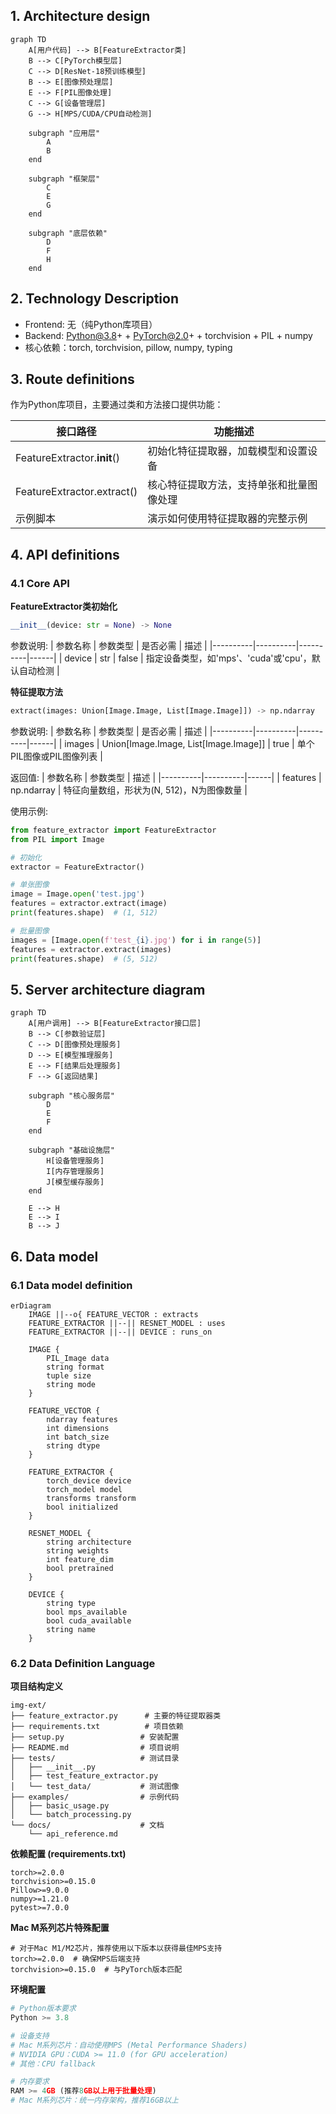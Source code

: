 ## 1. Architecture design

```mermaid
graph TD
    A[用户代码] --> B[FeatureExtractor类]
    B --> C[PyTorch模型层]
    C --> D[ResNet-18预训练模型]
    B --> E[图像预处理层]
    E --> F[PIL图像处理]
    C --> G[设备管理层]
    G --> H[MPS/CUDA/CPU自动检测]
    
    subgraph "应用层"
        A
        B
    end
    
    subgraph "框架层"
        C
        E
        G
    end
    
    subgraph "底层依赖"
        D
        F
        H
    end
```

## 2. Technology Description

- Frontend: 无（纯Python库项目）
- Backend: Python@3.8+ + PyTorch@2.0+ + torchvision + PIL + numpy
- 核心依赖：torch, torchvision, pillow, numpy, typing

## 3. Route definitions

作为Python库项目，主要通过类和方法接口提供功能：

| 接口路径 | 功能描述 |
|-------|----------|
| FeatureExtractor.__init__() | 初始化特征提取器，加载模型和设置设备 |
| FeatureExtractor.extract() | 核心特征提取方法，支持单张和批量图像处理 |
| 示例脚本 | 演示如何使用特征提取器的完整示例 |

## 4. API definitions

### 4.1 Core API

**FeatureExtractor类初始化**
```python
__init__(device: str = None) -> None
```

参数说明:
| 参数名称 | 参数类型 | 是否必需 | 描述 |
|----------|----------|----------|------|
| device | str | false | 指定设备类型，如'mps'、'cuda'或'cpu'，默认自动检测 |

**特征提取方法**
```python
extract(images: Union[Image.Image, List[Image.Image]]) -> np.ndarray
```

参数说明:
| 参数名称 | 参数类型 | 是否必需 | 描述 |
|----------|----------|----------|------|
| images | Union[Image.Image, List[Image.Image]] | true | 单个PIL图像或PIL图像列表 |

返回值:
| 参数名称 | 参数类型 | 描述 |
|----------|----------|------|
| features | np.ndarray | 特征向量数组，形状为(N, 512)，N为图像数量 |

使用示例:
```python
from feature_extractor import FeatureExtractor
from PIL import Image

# 初始化
extractor = FeatureExtractor()

# 单张图像
image = Image.open('test.jpg')
features = extractor.extract(image)
print(features.shape)  # (1, 512)

# 批量图像
images = [Image.open(f'test_{i}.jpg') for i in range(5)]
features = extractor.extract(images)
print(features.shape)  # (5, 512)
```

## 5. Server architecture diagram

```mermaid
graph TD
    A[用户调用] --> B[FeatureExtractor接口层]
    B --> C[参数验证层]
    C --> D[图像预处理服务]
    D --> E[模型推理服务]
    E --> F[结果后处理服务]
    F --> G[返回结果]
    
    subgraph "核心服务层"
        D
        E
        F
    end
    
    subgraph "基础设施层"
        H[设备管理服务]
        I[内存管理服务]
        J[模型缓存服务]
    end
    
    E --> H
    E --> I
    B --> J
```

## 6. Data model

### 6.1 Data model definition

```mermaid
erDiagram
    IMAGE ||--o{ FEATURE_VECTOR : extracts
    FEATURE_EXTRACTOR ||--|| RESNET_MODEL : uses
    FEATURE_EXTRACTOR ||--|| DEVICE : runs_on
    
    IMAGE {
        PIL_Image data
        string format
        tuple size
        string mode
    }
    
    FEATURE_VECTOR {
        ndarray features
        int dimensions
        int batch_size
        string dtype
    }
    
    FEATURE_EXTRACTOR {
        torch_device device
        torch_model model
        transforms transform
        bool initialized
    }
    
    RESNET_MODEL {
        string architecture
        string weights
        int feature_dim
        bool pretrained
    }
    
    DEVICE {
        string type
        bool mps_available
        bool cuda_available
        string name
    }
```

### 6.2 Data Definition Language

**项目结构定义**
```
img-ext/
├── feature_extractor.py      # 主要的特征提取器类
├── requirements.txt          # 项目依赖
├── setup.py                 # 安装配置
├── README.md                # 项目说明
├── tests/                   # 测试目录
│   ├── __init__.py
│   ├── test_feature_extractor.py
│   └── test_data/           # 测试图像
├── examples/                # 示例代码
│   ├── basic_usage.py
│   └── batch_processing.py
└── docs/                    # 文档
    └── api_reference.md
```

**依赖配置 (requirements.txt)**
```
torch>=2.0.0
torchvision>=0.15.0
Pillow>=9.0.0
numpy>=1.21.0
pytest>=7.0.0
```

**Mac M系列芯片特殊配置**
```
# 对于Mac M1/M2芯片，推荐使用以下版本以获得最佳MPS支持
torch>=2.0.0  # 确保MPS后端支持
torchvision>=0.15.0  # 与PyTorch版本匹配
```

**环境配置**
```python
# Python版本要求
Python >= 3.8

# 设备支持
# Mac M系列芯片：自动使用MPS (Metal Performance Shaders)
# NVIDIA GPU：CUDA >= 11.0 (for GPU acceleration)
# 其他：CPU fallback

# 内存要求
RAM >= 4GB (推荐8GB以上用于批量处理)
# Mac M系列芯片：统一内存架构，推荐16GB以上
```